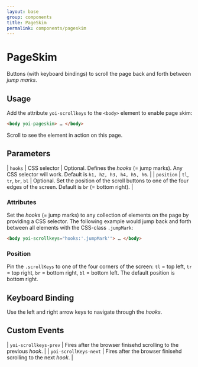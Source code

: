 ```yaml
---
layout: base
group: components
title: PageSkim
permalink: components/pageskim
---
```


# PageSkim

<p class="intro">Buttons (with keyboard bindings) to scroll the page back and forth between <i>jump marks</i>.</p>

## Usage

Add the attribute `yoi-scrollkeys` to the `<body>` element to enable page skim:

```html
<body yoi-pageskim> … </body>
```

Scroll to see the element in action on this page.

## Parameters

| `hooks`    | CSS selector           | Optional. Defines the *hooks* (= jump marks). Any CSS selector will work. Default is `h1, h2, h3, h4, h5, h6`.             |
| `position` | `tl`, `tr`, `br`, `bl` | Optional. Set the position of the scroll buttons to one of the four edges of the screen. Default is `br` (= bottom right). |

### Attributes

Set the *hooks* (= jump marks) to any collection of elements on the page by providing a CSS selector. The following example would jump back and forth between all elements with the CSS-class `.jumpMark`:

```html
<body yoi-scrollkeys="hooks:'.jumpMark'"> … </body>
```

### Position

Pin the `.scrollKeys` to one of the four corners of the screen: `tl` = top left, `tr` = top right, `br` = bottom right, `bl` = bottom left. The default position is bottom right.

## Keyboard Binding

Use the left and right arrow keys to navigate through the *hooks*.

## Custom Events

| `yoi-scrollkeys-prev`  | Fires after the browser finisehd scrolling to the previous *hook*. |
| `yoi-scrollKeys-next`  | Fires after the browser finisehd scrolling to the next *hook*.     |
